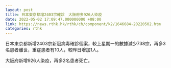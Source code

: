 ```yaml
---
layout: post
title: 日本東京都增2403宗確診　大阪府多926人染疫
date: 2022-05-02 17:09:47.000000000 +08:00
link: https://news.rthk.hk/rthk/ch/component/k2/1646684-20220502.htm
categories: rthk
---
```


日本東京都新增2403宗新冠病毒確診個案，較上星期一的數據減少738宗，再多3名患者離世，重症患者有10人，較昨日增加1人。

大阪府新增926人染疫，再多2名患者死亡。
